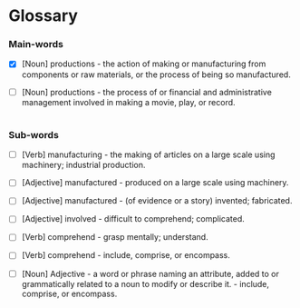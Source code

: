  # Glossary
 ### Main-words
  
 - [x] [Noun] productions - the action of making or manufacturing from components or raw materials, or the process of being so manufactured.
 
 - [ ] [Noun] productions - the process of or financial and administrative management involved in making a movie, play, or record.
 
  #
 ### Sub-words
  
 - [ ] [Verb] manufacturing - the making of articles on a large scale using machinery; industrial production.

 - [ ] [Adjective] manufactured - produced on a large scale using machinery.

 - [ ] [Adjective] manufactured - (of evidence or a story) invented; fabricated.

 - [ ] [Adjective] involved - difficult to comprehend; complicated.
 
 - [ ] [Verb] comprehend - grasp mentally; understand.
 
 - [ ] [Verb] comprehend - include, comprise, or encompass.

 - [ ] [Noun] Adjective - a word or phrase naming an attribute, added to or grammatically related to a noun to modify or describe it. - include, comprise, or encompass.
